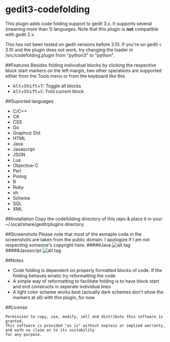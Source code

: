 gedit3-codefolding
==================

This plugin adds code folding support to gedit 3.x. It supports several (meaning more than 1) languages. Note that this plugin is <b>not</b> compatible with gedit 2.x.

This has not been tested on gedit versions before 3.10. If you're on gedit &lt; 3.10 and the plugin does not work, try changing the loader in /src/codefolding.plugin from "python3" to "python".

##Features
Besides folding indivudual blocks by clicking the respective block start markers on the left margin, two other operations are supported either from the Tools menu or from the keyboard like this
- <kbd>Alt</kbd>+<kbd>Shift</kbd>+<kbd>T</kbd>: Toggle all blocks
- <kbd>Alt</kbd>+<kbd>Shift</kbd>+<kbd>C</kbd>: Fold current block

##Suported languages
- C/C++
- C#
- CSS
- Go
- Graphviz Dot
- HTML
- Java
- Javascript
- JSON
- Lua
- Objective-C
- Perl
- Prolog
- R
- Ruby
- sh
- Scheme
- SQL
- XML

##Installation
Copy the codefolding directory of this repo & place it in your ~/.local/share/gedit/plugins directory.

##Screenshots
Please note that most of the exmaple code in the screenshots are taken from the public domain. I apologize if I am not respecting someone's copyright here.
#####Java
![alt tag](https://raw.github.com/satyajitc/gedit3-codefolding/master/screenshots/Java.png)
#####Javascript
![alt tag](https://raw.github.com/satyajitc/gedit3-codefolding/master/screenshots/JS.png)


##Notes
- Code folding is dependent on properly formatted blocks of code. If the folding behaves erratic try reformatting the code
- A simple way of reformatting to facilitate folding is to have block start and end constructs in seperate individual lines
- A light color scheme works best (actually dark schemes don't show the markers at all) with this plugin, for now

##License
<pre><code>Permission to copy, use, modify, sell and distribute this software is granted. 
This software is provided "as is" without express or implied warranty, and with no claim as to its suitability
for any purpose.
</code></pre>
